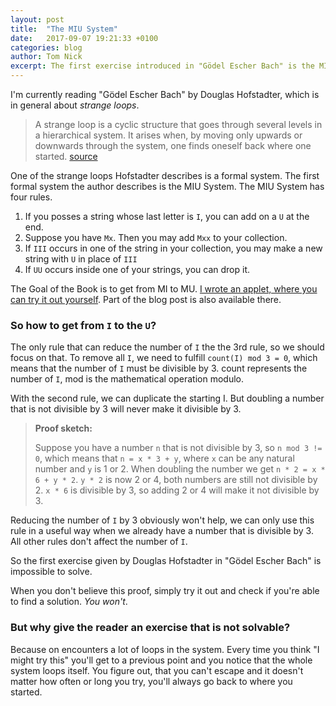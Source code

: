 ```yaml
---
layout: post
title:  "The MIU System"
date:   2017-09-07 19:21:33 +0100
categories: blog
author: Tom Nick
excerpt: The first exercise introduced in "Gödel Escher Bach" is the MIU System, this post describes the system and how to solve it.
---
```


I'm currently reading "Gödel Escher Bach" by Douglas Hofstadter, which is in general about _strange loops_.

> A strange loop is a cyclic structure that goes through several levels in a hierarchical system. It arises when, by moving only upwards or downwards through the system, one finds oneself back where one started.
> [source](https://en.wikipedia.org/wiki/Strange_loop)

One of the strange loops Hofstadter describes is a formal system. The first formal system the author describes is the MIU System.
The MIU System has four rules.

1. If you posses a string whose last letter is `I`, you can add on a `U` at the end.
2. Suppose you have `Mx`. Then you may add `Mxx` to your collection.
3. If `III` occurs in one of the string in your collection, you may make a new string with `U` in place of `III`
4. If `UU` occurs inside one of your strings, you can drop it.

The Goal of the Book is to get from MI to MU. [I wrote an applet, where you can try it out yourself](https://tn1ck.github.io/MIU/). Part of the blog post is also available there.

### So how to get from `I` to the `U`?

The only rule that can reduce the number of `I` the the 3rd rule, so we should focus on that. To remove all `I`, we need to fulfill `count(I) mod 3 = 0`, which means that the number of `I` must be divisible by 3. count represents the number of `I`, mod is the mathematical operation modulo.

With the second rule, we can duplicate the starting I. But doubling a number that is not divisible by 3 will never make it divisible by 3.

> **Proof sketch:**
>
> Suppose you have a number `n` that is not divisible by 3, so `n mod 3 != 0`, which means that `n = x * 3 + y`, where `x` can be any natural number and `y` is 1 or 2.
> When doubling the number we get `n * 2 = x * 6 + y * 2`. `y * 2` is now 2 or 4, both numbers are still not divisible by 2. `x * 6` is divisible by 3, so adding 2 or 4 will make it not divisible by 3.

Reducing the number of `I` by 3 obviously won't help, we can only use this rule in a useful way when we already have a number that is divisible by 3. All other rules don't affect the number of `I`.

So the first exercise given by Douglas Hofstadter in "Gödel Escher Bach" is impossible to solve.

When you don't believe this proof, simply try it out and check if you're able to find a solution. _You won't_.

### But why give the reader an exercise that is not solvable?

Because on encounters a lot of loops in the system. Every time you think "I might try this" you'll get to a previous point and you notice that the whole system loops itself. You figure out, that you can't escape and it doesn't matter how often or long you try, you'll always go back to where you started.
